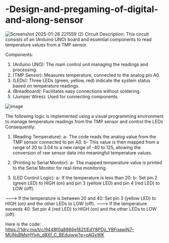 # -Design-and-pregaming-of-digital-and-along-sensor


![Screenshot 2025-01-26 221559 (2)](https://github.com/user-attachments/assets/225ab939-7105-427d-bf42-409ad9f6f665)
Circuit Description:
This circuit consists of an (Arduino UNO) board and essential components to read temperature values from a TMP sensor.

Components:
1. (Arduino UNO): The main control unit managing the readings and processing.
2. (TMP Sensor): Measures temperature, connected to the analog pin A0.
3. (LEDs): Three LEDs (green, yellow, red) indicate the system status based on temperature readings.
4. (Breadboard): Facilitates easy connections without soldering.
5. (Jumper Wires): Used for connecting components.



![image](https://github.com/user-attachments/assets/a550d216-17d3-4979-8a4a-dbcbda76f3d7)


The following logic is implemented using a visual programming environment to manage temperature readings from the TMP sensor and control the LEDs Consequently:
1. (Reading Temperature):
    a- The code reads the analog value from the TMP sensor connected to pin A0.
    b- This value is then mapped from a range of 20 to 3.04 to a new range of -40 to 125, allowing the conversion of raw sensor data into meaningful temperature values.

2. (Printing to Serial Monitor):
   a- The mapped temperature value is printed to the Serial Monitor for real-time monitoring.

3. (LED Control Logic):
    a- If the temperature is less than 20:
    b- Set pin 2 (green LED) to HIGH (on) and pin 3 (yellow LED) and pin 4 (red LED) to LOW (off).
   
---> If the temperature is between 20 and 40:
     Set pin 3 (yellow LED) to HIGH (on) and the other LEDs to LOW (off).
---> If the temperature exceeds 40:
     Set pin 4 (red LED) to HIGH (on) and the other LEDs to LOW (off).


Here is the code:
https://1drv.ms/t/c/9448f0a8866e182f/EdY8PDjj_YBFqawiN7-MUNsBMsHYlvh_d8Xf_C_BEdujww?e=oAGxWK




